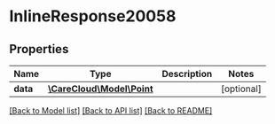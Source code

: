 # InlineResponse20058

## Properties
Name | Type | Description | Notes
------------ | ------------- | ------------- | -------------
**data** | [**\CareCloud\Model\Point**](Point.md) |  | [optional] 

[[Back to Model list]](../../README.md#documentation-for-models) [[Back to API list]](../../README.md#documentation-for-api-endpoints) [[Back to README]](../../README.md)

